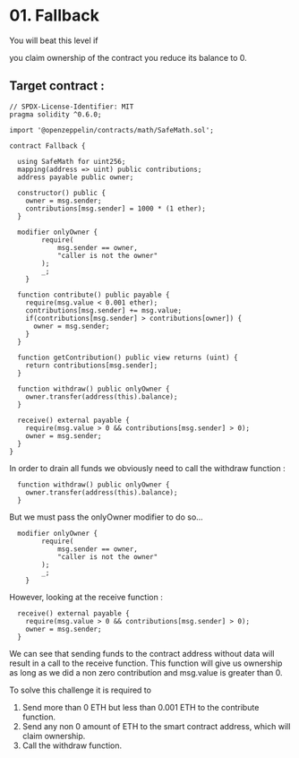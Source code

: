 # 01. Fallback

You will beat this level if

you claim ownership of the contract
you reduce its balance to 0.


## Target contract :

```solidity
// SPDX-License-Identifier: MIT
pragma solidity ^0.6.0;

import '@openzeppelin/contracts/math/SafeMath.sol';

contract Fallback {

  using SafeMath for uint256;
  mapping(address => uint) public contributions;
  address payable public owner;

  constructor() public {
    owner = msg.sender;
    contributions[msg.sender] = 1000 * (1 ether);
  }

  modifier onlyOwner {
        require(
            msg.sender == owner,
            "caller is not the owner"
        );
        _;
    }

  function contribute() public payable {
    require(msg.value < 0.001 ether);
    contributions[msg.sender] += msg.value;
    if(contributions[msg.sender] > contributions[owner]) {
      owner = msg.sender;
    }
  }

  function getContribution() public view returns (uint) {
    return contributions[msg.sender];
  }

  function withdraw() public onlyOwner {
    owner.transfer(address(this).balance);
  }

  receive() external payable {
    require(msg.value > 0 && contributions[msg.sender] > 0);
    owner = msg.sender;
  }
}
```

In order to drain all funds we obviously need to call the withdraw function :

```solidity
  function withdraw() public onlyOwner {
    owner.transfer(address(this).balance);
  }
```
But we must pass the onlyOwner modifier to do so...

```solidity
  modifier onlyOwner {
        require(
            msg.sender == owner,
            "caller is not the owner"
        );
        _;
    }
```

However, looking at the receive function :

```solidity
  receive() external payable {
    require(msg.value > 0 && contributions[msg.sender] > 0);
    owner = msg.sender;
  }
```

We can see that sending funds to the contract address without data will result in a call to the receive function.
This function will give us ownership as long as we did a non zero contribution and msg.value is greater than 0.

To solve this challenge it is required to 

1. Send more than 0 ETH but less than  0.001 ETH to the contribute function.
2. Send any non 0 amount of ETH to the smart contract address, which will claim ownership.
3. Call the withdraw function. 

